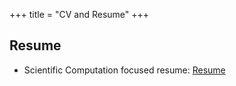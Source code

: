 +++
title = "CV and Resume"
+++

## Resume

- Scientific Computation focused resume: [Resume](/static/pdf/resume.pdf)


